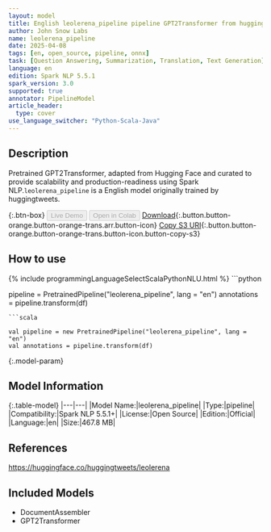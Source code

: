 ```yaml
---
layout: model
title: English leolerena_pipeline pipeline GPT2Transformer from huggingtweets
author: John Snow Labs
name: leolerena_pipeline
date: 2025-04-08
tags: [en, open_source, pipeline, onnx]
task: [Question Answering, Summarization, Translation, Text Generation]
language: en
edition: Spark NLP 5.5.1
spark_version: 3.0
supported: true
annotator: PipelineModel
article_header:
  type: cover
use_language_switcher: "Python-Scala-Java"
---
```


## Description

Pretrained GPT2Transformer, adapted from Hugging Face and curated to provide scalability and production-readiness using Spark NLP.`leolerena_pipeline` is a English model originally trained by huggingtweets.

{:.btn-box}
<button class="button button-orange" disabled>Live Demo</button>
<button class="button button-orange" disabled>Open in Colab</button>
[Download](https://s3.amazonaws.com/auxdata.johnsnowlabs.com/public/models/leolerena_pipeline_en_5.5.1_3.0_1744146616545.zip){:.button.button-orange.button-orange-trans.arr.button-icon}
[Copy S3 URI](s3://auxdata.johnsnowlabs.com/public/models/leolerena_pipeline_en_5.5.1_3.0_1744146616545.zip){:.button.button-orange.button-orange-trans.button-icon.button-copy-s3}

## How to use



<div class="tabs-box" markdown="1">
{% include programmingLanguageSelectScalaPythonNLU.html %}
```python

pipeline = PretrainedPipeline("leolerena_pipeline", lang = "en")
annotations =  pipeline.transform(df)   

```
```scala

val pipeline = new PretrainedPipeline("leolerena_pipeline", lang = "en")
val annotations = pipeline.transform(df)

```
</div>

{:.model-param}
## Model Information

{:.table-model}
|---|---|
|Model Name:|leolerena_pipeline|
|Type:|pipeline|
|Compatibility:|Spark NLP 5.5.1+|
|License:|Open Source|
|Edition:|Official|
|Language:|en|
|Size:|467.8 MB|

## References

https://huggingface.co/huggingtweets/leolerena

## Included Models

- DocumentAssembler
- GPT2Transformer